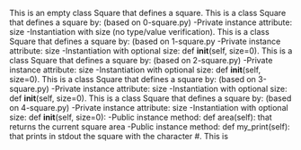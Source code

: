 This is an empty class Square that defines a square.
This is a class Square that defines a square by: (based on 0-square.py)
-Private instance attribute: size
-Instantiation with size (no type/value verification).
This is  a class Square that defines a square by: (based on 1-square.py
-Private instance attribute: size
-Instantiation with optional size: def __init__(self, size=0).
This is a class Square that defines a square by: (based on 2-square.py)
-Private instance attribute: size
-Instantiation with optional size: def __init__(self, size=0).
This is a class Square that defines a square by: (based on 3-square.py)
-Private instance attribute: size
-Instantiation with optional size: def __init__(self, size=0).
This is a class Square that defines a square by: (based on 4-square.py)
-Private instance attribute: size
-Instantiation with optional size: def __init__(self, size=0):
-Public instance method: def area(self): that returns the current square area
-Public instance method: def my_print(self): that prints in stdout the square with the character #.
This is  
